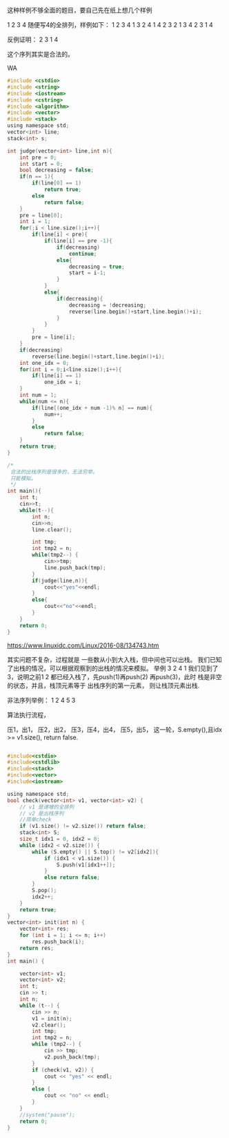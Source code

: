 




这种样例不够全面的题目，要自己先在纸上想几个样例

1 2 3 4 随便写4的全排列，样例如下：
1 2 3 4
1 3 2 4 
1 4 2 3
2 1 3 4
2 3 1 4 

反例证明：
2 3 1 4

这个序列其实是合法的。


WA
```C
#include <cstdio>
#include <string>
#include <iostream>
#include <cstring>
#include <algorithm>
#include <vector>
#include <stack>
using namespace std;
vector<int> line;
stack<int> s;

int judge(vector<int> line,int n){
    int pre = 0;
    int start = 0;
    bool decreasing = false;
    if(n == 1){
        if(line[0] == 1)
            return true;
        else
            return false;
    }
    pre = line[0];
    int i = 1;
    for(;i < line.size();i++){
        if(line[i] < pre){
            if(line[i] == pre -1){
                if(decreasing)
                    continue;
                else{
                    decreasing = true;
                    start = i-1;
                }
            }
            else{
                if(decreasing){
                    decreasing = !decreasing;
                    reverse(line.begin()+start,line.begin()+i);
                }
            }
        }
        pre = line[i];
    }
    if(decreasing)
        reverse(line.begin()+start,line.begin()+i);
    int one_idx = 0;
    for(int i = 0;i<line.size();i++){
        if(line[i] == 1)
            one_idx = i;
    }
    int num = 1;
    while(num <= n){
        if(line[(one_idx + num -1)% n] == num){
            num++;
        }
        else
            return false;
    }
    return true;
}

/*
 合法的出栈序列是很多的，无法穷举。
 只能模拟。
 */
int main(){
    int t;
    cin>>t;
    while(t--){
        int n;
        cin>>n;
        line.clear();

        int tmp;
        int tmp2 = n;
        while(tmp2--) {
            cin>>tmp;
            line.push_back(tmp);
        }
        if(judge(line,n)){
            cout<<"yes"<<endl;
        }
        else{
            cout<<"no"<<endl;
        }
    }
    return 0;
}

```





https://www.linuxidc.com/Linux/2016-08/134743.htm

其实问题不复杂，过程就是 一些数从小到大入栈，但中间也可以出栈。
我们已知了出栈的情况，可以根据观察到的出栈的情况来模拟。
举例
3 2 4 1
我们见到了3，说明之前1 2 都已经入栈了，先push(1)再push(2)
再push(3)，此时 栈是非空的状态，并且，栈顶元素等于 出栈序列的第一元素，
则让栈顶元素出栈.




非法序列举例：
1 2 4 5 3

算法执行流程，

压1，出1，
压2，出2，
压3，压4，出4，
压5，出5，
这一轮，S.empty(),且idx >= v1.size(), return false.




```c

#include<cstdio>
#include<cstdlib>
#include<stack>
#include<vector>
#include<iostream>

using namespace std;
bool check(vector<int> v1, vector<int> v2) {
	// v1 是递增的全排列
	// v2 是出栈序列
	//简单check
	if (v1.size() != v2.size()) return false;
	stack<int> S;
	size_t idx1 = 0, idx2 = 0;
	while (idx2 < v2.size()) {
		while (S.empty() || S.top() != v2[idx2]){
			if (idx1 < v1.size()) {
				S.push(v1[idx1++]);
			}
			else return false;
		}
		S.pop();
		idx2++;
	}
	return true;
}
vector<int> init(int n) {
	vector<int> res;
	for (int i = 1; i <= n; i++)
		res.push_back(i);
	return res;
}
int main() {

	vector<int> v1;
	vector<int> v2;
	int t;
	cin >> t;
	int n;
	while (t--) {
		cin >> n;
		v1 = init(n);
		v2.clear();
		int tmp;
		int tmp2 = n;
		while (tmp2--) {
			cin >> tmp;
			v2.push_back(tmp);
		}
		if (check(v1, v2)) {
			cout << "yes" << endl;
		}
		else {
			cout << "no" << endl;
		}
	}
	//system("pause");
	return 0;
}

```

